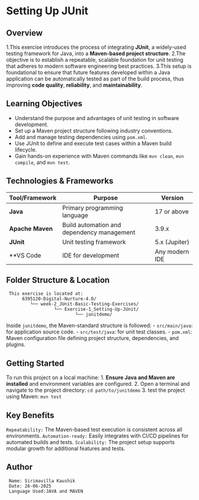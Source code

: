 # Setting Up JUnit

  ## Overview
  
   1.This exercise introduces the process of integrating **JUnit**, a widely-used testing framework for Java, into a **Maven-based project structure**. 
   2.The objective is to establish a repeatable, scalable foundation for unit testing that adheres to modern software engineering best practices.
   3.This setup is foundational to ensure that future features developed within a Java application can be automatically tested as part of the build process, 
   thus improving **code quality**, **reliability**, and **maintainability**.

 
  ## Learning Objectives
  
   - Understand the purpose and advantages of unit testing in software development.
   - Set up a Maven project structure following industry conventions.
   - Add and manage testing dependencies using `pom.xml`.
   - Use JUnit to define and execute test cases within a Maven build lifecycle.
   - Gain hands-on experience with Maven commands like `mvn clean`, `mvn compile`, and `mvn test`.


  ##  Technologies & Frameworks

   | Tool/Framework   | Purpose                                    | Version       |
   |------------------|--------------------------------------------|---------------|
   | **Java**         | Primary programming language               | 17 or above   |
   | **Apache Maven** | Build automation and dependency management | 3.9.x         |
   | **JUnit**        | Unit testing framework                     | 5.x (Jupiter) |
   | **VS Code        | IDE for development                        | Any modern IDE|


   ## Folder Structure & Location
     This exercise is located at:
          6395120-Digital-Nurture-4.0/
             └── week-2_JUnit-Basic-Testing-Exercises/
                      └── Exercise-1_Setting-Up-JUnit/
                              └── junitdemo/

  Inside `junitdemo`, the Maven-standard structure is followed:
      - `src/main/java`: for application source code.
      - `src/test/java`: for unit test classes.
      - `pom.xml`: Maven configuration file defining project structure, dependencies, and plugins.

   ## Getting Started
   
   To run this project on a local machine:
      1. **Ensure Java and Maven are installed** and environment variables are configured.
      2. Open a terminal and navigate to the project directory:
                 `cd path/to/junitdemo`
      3. test the project using Maven:
                  `mvn test`

   ## Key Benefits
   
  `Repeatability:` The Maven-based test execution is consistent across all environments.
  `Automation-ready:` Easily integrates with CI/CD pipelines for automated builds and tests.
  `Scalability:` The project setup supports modular growth for additional features and tests.

   ## Author
     Name: Sirimavilla Kaushik
     Date: 26-06-2025
     Language Used:JAVA and MAVEN
